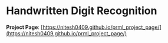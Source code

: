 # Handwritten Digit Recognition 

**Project Page**: [https://nitesh0409.github.io/prml_project_page/](https://nitesh0409.github.io/prml_project_page/)


